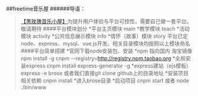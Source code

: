 ##freetime音乐屋
######导语：
>[【黑玫瑰音乐小屋】](https://fangyuchen.taobao.com/shop/view_shop.htm?spm=a1z09.2.0.0.BafG8y&user_number_id=670714988)为提升用户体验与平台可控性，需要自己做一套平台。
敬请期待
####平台模块划分
*平台主页模块      main
*教学模块          teach
*活动模块          activity
*公共信息展示模块  info
*情怀（故事）模块  story
平台已定 node、express、mysql、vue.js开发。相关目录模块均按照以上模块命名
####平台简单搭建
*官网下载node安装包、安装
*npm 指向国内 淘宝镜像 
> npm install -g cnpm --registry=http://registry.npm.taobao.org 
*全局安装express
>cnpm install express-generator -g
*express建站（ejs模板）
>express -e brose
>或者我们直接git clone github上的目录地址
*安装项目相关依赖
>cnpm install
*进入brose目录 
*启动项目
>cnpm start 或者
>node ./bin/www

